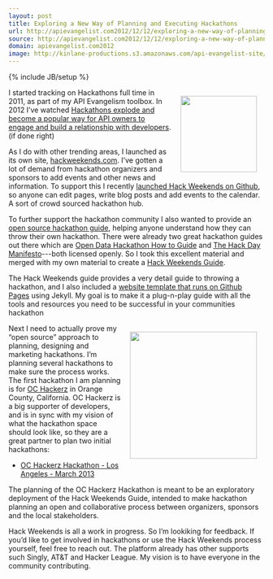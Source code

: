 ```yaml
---
layout: post
title: Exploring a New Way of Planning and Executing Hackathons
url: http://apievangelist.com2012/12/12/exploring-a-new-way-of-planning-and-executing-hackathons/
source: http://apievangelist.com2012/12/12/exploring-a-new-way-of-planning-and-executing-hackathons/
domain: apievangelist.com2012
image: http://kinlane-productions.s3.amazonaws.com/api-evangelist-site/blog/oc-hackerz-logo.jpeg
---
```

{% include JB/setup %}
<p><img style="padding: 15px;" src="https://s3.amazonaws.com/kinlane-productions/hackweekends/oc-hackerz/oc-hackerz-logo.jpeg" alt="" width="150" align="right" /></p>
<p>I started tracking on Hackathons full time in 2011, as part of my API Evangelism toolbox.  In 2012 I&rsquo;ve watched <a title="Hackathons explode and become a popular way for API owners to engage and build a relationship with developers" href="http://blog.singly.com/2012/10/08/458-hackathons-in-the-united-states-so-far-in-2012/">Hackathons explode and become a popular way for API owners to engage and build a relationship with developers</a>.  (if done right)</p>
<p>As I do with other trending areas, I launched as its own site, <a title="Hack Weekends" href="http://hackweekends.com">hackweekends.com</a>.   I&rsquo;ve gotten a lot of demand from hackathon organizers and sponsors to add events and other news and information.  To support this I recently <a title="Open Sourced Hack Weekends on Github" href="/2012/12/08/open-sourcing-hack-weekends-using-github/">launched Hack Weekends on Github</a>, so anyone can edit pages, write blog posts and add events to the calendar.  A sort of crowd sourced hackathon hub.</p>
<p>To further support the hackathon community I also wanted to provide an <a title="open source hackathon guide" href="https://github.com/kinlane/hack-weekends-guide">open source hackathon guide</a>, helping anyone understand how they can throw their own hackathon.  There were already two great hackathon guides out there which are <a href="https://docs.google.com/document/d/1fBuisDTIiBAz9u2tr7sgv6GdDLOV_aHbafjqHXSkNB0/edit">Open Data Hackathon How to Guide</a> and <a href="http://hackdaymanifesto.com/">The Hack Day Manifesto</a>---both licensed openly.  So I took this excellent material and merged with my own material to create a <a title="Hack Weekends Guide" href="https://github.com/kinlane/hack-weekends-guide">Hack Weekends Guide</a>.</p>
<p>The Hack Weekends guide provides a very detail guide to throwing a hackathon, and I also included a <a href="http://kinlane.github.com/hack-weekends-guide/">website template that runs on Github Pages</a> using Jekyll.  My goal is to make it a plug-n-play guide with all the tools and resources you need to be successful in your communities hackathon</p>
<p><img style="padding: 15px;" src="https://s3.amazonaws.com/kinlane-productions/hackweekends/hackathon-home-2.jpg" alt="" width="250" align="right" /></p>
<p>Next I need to actually prove my &ldquo;open source&rdquo; approach to planning, designing and marketing hackathons.  I&rsquo;m planning several hackathons to make sure the process works.  The first hackathon I am planning is for <a title="OC Hackerz" href="http://www.meetup.com/OCHackerz/">OC Hackerz</a> in Orange County, California.  OC Hackerz is a big supporter of developers, and is in sync with my vision of what the hackathon space should look like, so they are a great partner to plan two initial hackathons:</p>
<ul class="mainlist">
<li><a title="OC Hackerz Hackathon Los Angeles" href="http://kinlane.github.com/oc-hackerz-hackathon/">OC Hackerz Hackathon - Los Angeles - March 2013</a></li>
</ul>
<p>The planning of the OC Hackerz Hackathon is meant to be an exploratory deployment of the Hack Weekends Guide, intended to make hackathon planning an open and collaborative process between organizers, sponsors and the local stakeholders.</p>
<p>Hack Weekends is all a work in progress.  So I&rsquo;m lookiking for feedback.  If you&rsquo;d like to get involved in hackathons or use the Hack Weekends process yourself, feel free to reach out.   The platform already has other supports such Singly, AT&amp;T and Hacker League.  My vision is to have everyone in the community contributing.</p>
